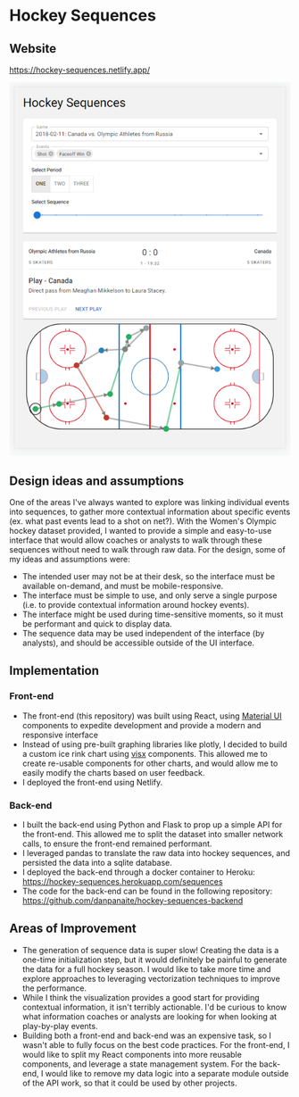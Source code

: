 # Hockey Sequences

## Website
https://hockey-sequences.netlify.app/

![ipad-portrait](./public/ipad-portrait.png)

## Design ideas and assumptions
One of the areas I've always wanted to explore was linking individual events into sequences, to gather more contextual information about specific events (ex. what past events lead to a shot on net?). With the Women's Olympic hockey dataset provided, I wanted to provide a simple and easy-to-use interface that would allow coaches or analysts to walk through these sequences without need to walk through raw data. For the design, some of my ideas and assumptions were:

- The intended user may not be at their desk, so the interface must be available on-demand, and must be mobile-responsive.
- The interface must be simple to use, and only serve a single purpose (i.e. to provide contextual information around hockey events).
- The interface might be used during time-sensitive moments, so it must be performant and quick to display data.
- The sequence data may be used independent of the interface (by analysts), and should be accessible outside of the UI interface.

## Implementation
### Front-end
- The front-end (this repository) was built using React, using [Material UI](https://mui.com/) components to expedite development and provide a modern and responsive interface
- Instead of using pre-built graphing libraries like plotly, I decided to build a custom ice rink chart using [visx](https://airbnb.io/visx/) components. This allowed me to create re-usable components for other charts, and would allow me to easily modify the charts based on user feedback.
- I deployed the front-end using Netlify.

### Back-end
- I built the back-end using Python and Flask to prop up a simple API for the front-end. This allowed me to split the dataset into smaller network calls, to ensure the front-end remained performant.
- I leveraged pandas to translate the raw data into hockey sequences, and persisted the data into a sqlite database. 
- I deployed the back-end through a docker container to Heroku: https://hockey-sequences.herokuapp.com/sequences
- The code for the back-end can be found in the following repository: https://github.com/danpanaite/hockey-sequences-backend

## Areas of Improvement
- The generation of sequence data is super slow! Creating the data is a one-time initialization step, but it would definitely be painful to generate the data for a full hockey season. I would like to take more time and explore approaches to leveraging vectorization techniques to improve the performance.
- While I think the visualization provides a good start for providing contextual information, it isn't terribly actionable. I'd be curious to know what information coaches or analysts are looking for when looking at play-by-play events.
- Building both a front-end and back-end was an expensive task, so I wasn't able to fully focus on the best code practices. For the front-end, I would like to split my React components into more reusable components, and leverage a state management system. For the back-end, I would like to remove my data logic into a separate module outside of the API work, so that it could be used by other projects.